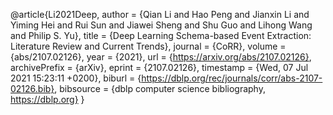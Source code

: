 @article{Li2021Deep,
  author    = {Qian Li and
               Hao Peng and
               Jianxin Li and
               Yiming Hei and
               Rui Sun and
               Jiawei Sheng and
               Shu Guo and
               Lihong Wang and
               Philip S. Yu},
  title     = {Deep Learning Schema-based Event Extraction: Literature Review and
               Current Trends},
  journal   = {CoRR},
  volume    = {abs/2107.02126},
  year      = {2021},
  url       = {https://arxiv.org/abs/2107.02126},
  archivePrefix = {arXiv},
  eprint    = {2107.02126},
  timestamp = {Wed, 07 Jul 2021 15:23:11 +0200},
  biburl    = {https://dblp.org/rec/journals/corr/abs-2107-02126.bib},
  bibsource = {dblp computer science bibliography, https://dblp.org}
}